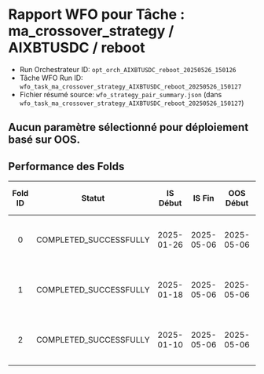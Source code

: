 # Rapport WFO pour Tâche : ma_crossover_strategy / AIXBTUSDC / reboot

* Run Orchestrateur ID: `opt_orch_AIXBTUSDC_reboot_20250526_150126`
* Tâche WFO Run ID: `wfo_task_ma_crossover_strategy_AIXBTUSDC_reboot_20250526_150127`
* Fichier résumé source: `wfo_strategy_pair_summary.json` (dans `wfo_task_ma_crossover_strategy_AIXBTUSDC_reboot_20250526_150127`)

## Aucun paramètre sélectionné pour déploiement basé sur OOS.

## Performance des Folds

| Fold ID | Statut | IS Début | IS Fin | OOS Début | OOS Fin | Métrique OOS Optimisée | Params IS (pour OOS) | Visualisations IS |
|:-------:|:------:|:--------:|:------:|:---------:|:-------:|:--------------------:|:--------------------:|:-----------------:|
| 0 | COMPLETED_SUCCESSFULLY | 2025-01-26 | 2025-05-06 | 2025-05-06 | 2025-05-26 | N/A | `fast_ma_period: 12, slow_ma_period: 80, ma_type: sma, indicateur_fr...` | [Viz Fold 0](./optuna_visualizations/fold_0/optimization_history_Total_Net_PnL_USDC.html) |
| 1 | COMPLETED_SUCCESSFULLY | 2025-01-18 | 2025-05-06 | 2025-05-06 | 2025-05-26 | N/A | `fast_ma_period: 12, slow_ma_period: 80, ma_type: sma, indicateur_fr...` | [Viz Fold 1](./optuna_visualizations/fold_1/optimization_history_Total_Net_PnL_USDC.html) |
| 2 | COMPLETED_SUCCESSFULLY | 2025-01-10 | 2025-05-06 | 2025-05-06 | 2025-05-26 | N/A | `fast_ma_period: 12, slow_ma_period: 80, ma_type: sma, indicateur_fr...` | [Viz Fold 2](./optuna_visualizations/fold_2/optimization_history_Total_Net_PnL_USDC.html) |

